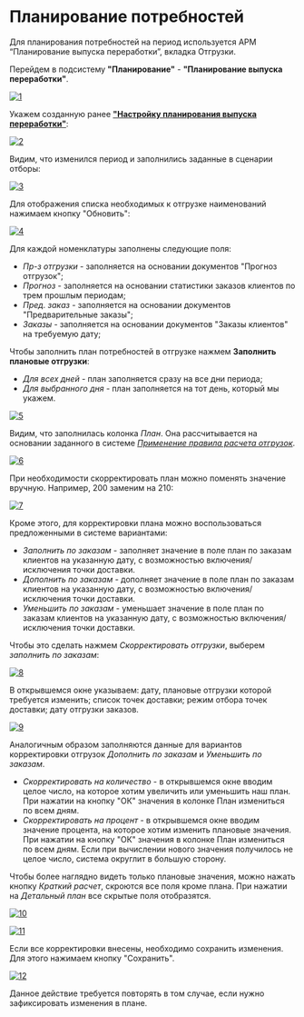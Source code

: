 # Планирование потребностей

Для планирования потребностей на период используется АРМ “Планирование выпуска переработки”, вкладка Отгрузки.

Перейдем в подсистему **"Планирование"** - **"Планирование выпуска переработки"**.

[![1][1]][1]

Укажем созданную ранее [**"Настройку планирования выпуска переработки"**](../Settings/Recycling/SetUpPlanningReleaseRework.md):

[![2][2]][2]

Видим, что изменился период и заполнились заданные в сценарии отборы:

[![3][3]][3]

Для отображения списка необходимых к отгрузке наименований нажимаем кнопку "Обновить":

[![4][4]][4]

Для каждой номенклатуры заполнены следующие поля:

- *Пр-з отгрузки* - заполняется на основании документов "Прогноз отгрузок";
- *Прогноз* - заполняется на основании статистики заказов клиентов по трем прошлым периодам;
- *Пред. заказ* - заполняется на основании документов "Предварительные заказы";
- *Заказы* - заполняется на основании документов "Заказы клиентов" на требуемую дату;

Чтобы заполнить план потребностей в отгрузке нажмем **Заполнить плановые отгрузки**:

- *Для всех дней* - план заполняется сразу на все дни периода;
- *Для выбранного дня* - план заполняется на тот день, который мы укажем.

[![5][5]][5]

Видим, что заполнилась колонка *План*. Она рассчитывается на основании заданного в системе [*Применение правила расчета отгрузок*](../Settings/Forecasting/ApplicationRulesCalculatingShipments.md).

[![6][6]][6]

При необходимости скорректировать план можно поменять значение вручную. Например, 200 заменим на 210:

[![7][7]][7]

Кроме этого, для корректировки плана можно воспользоваться предложенными в системе вариантами:

- *Заполнить по заказам* - заполняет значение в поле план по заказам клиентов на указанную дату, с возможностью включения/исключения точки доставки.
- *Дополнить по заказам* - дополняет значение в поле план по заказам клиентов на указанную дату, с возможностью включения/исключения точки доставки.
- *Уменьшить по заказам* - уменьшает значение в поле план по заказам клиентов на указанную дату, с возможностью включения/исключения точки доставки.

Чтобы это сделать нажмем *Скорректировать отгрузки*, выберем *заполнить по заказам*:

[![8][8]][8]

В открывшемся окне указываем: дату, плановые отгрузки которой требуется изменить; список точек доставки; режим отбора точек доставки; дату отгрузки заказов.

[![9][9]][9]

Аналогичным образом заполняются данные для вариантов корректировки отгрузок *Дополнить по заказам* и *Уменьшить по заказам*.

- *Скорректировать на количество* - в открывшемся окне вводим целое число, на которое хотим увеличить или уменьшить наш план. При нажатии на кнопку "ОК" значения в колонке План измениться по всем дням.
- *Скорректировать на процент* - в открывшемся окне вводим значение процента, на которое хотим изменить плановые значения. При нажатии на кнопку "ОК" значения в колонке План измениться по всем дням. Если при вычислении нового значения получилось не целое число, система округлит в большую сторону.

Чтобы более наглядно видеть только плановые значения, можно нажать кнопку *Краткий расчет*, скроются все поля кроме плана. При нажатии на *Детальный план* все скрытые поля отобразятся.

[![10][10]][10]

[![11][11]][11]

Если все корректировки внесены, необходимо сохранить изменения. Для этого нажимаем кнопку "Сохранить".

[![12][12]][12]

Данное действие требуется повторять в том случае, если нужно зафиксировать изменения в плане.

[1]: NeedsPlanning.assets\1.png
[2]: NeedsPlanning.assets\2.png
[3]: NeedsPlanning.assets\3.png
[4]: NeedsPlanning.assets\4.png
[5]: NeedsPlanning.assets\5.png
[6]: NeedsPlanning.assets\6.png
[7]: NeedsPlanning.assets\7.png
[8]: NeedsPlanning.assets\8.png
[9]: NeedsPlanning.assets\9.png
[10]: NeedsPlanning.assets\10.png
[11]: NeedsPlanning.assets\11.png
[12]: NeedsPlanning.assets\12.png
